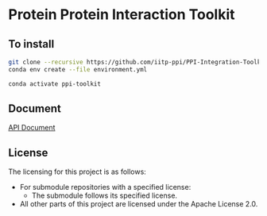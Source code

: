 # Protein Protein Interaction Toolkit

## To install
```bash
git clone --recursive https://github.com/iitp-ppi/PPI-Integration-Toolkit.git
conda env create --file environment.yml

conda activate ppi-toolkit
```

## Document
[API Document](https://iitp-ppi.github.io/PPI-Integration-Toolkit/)

## License

The licensing for this project is as follows:

- For submodule repositories with a specified license:
  - The submodule follows its specified license.
- All other parts of this project are licensed under the Apache License 2.0.
